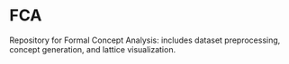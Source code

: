 # FCA
Repository for Formal Concept Analysis: includes dataset preprocessing, concept generation, and lattice visualization.
